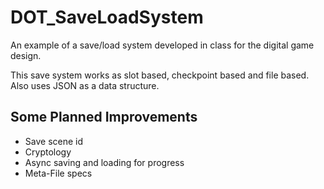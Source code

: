 # DOT_SaveLoadSystem

An example of a save/load system developed in class for the digital game design.

This  save system works as slot based, checkpoint based and file based. Also uses JSON as a data structure. 

## Some Planned Improvements

* Save scene id
* Cryptology
* Async saving and loading for progress
* Meta-File specs

